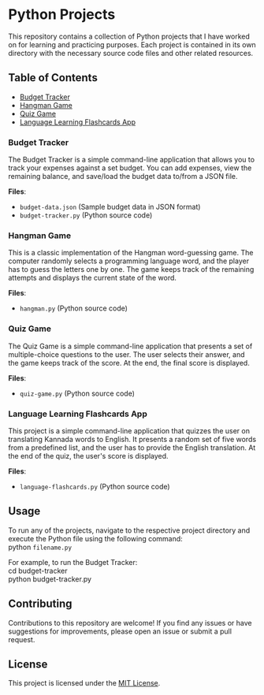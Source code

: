 # Python Projects

This repository contains a collection of Python projects that I have worked on for learning and practicing purposes. Each project is contained in its own directory with the necessary source code files and other related resources.

## Table of Contents

- [Budget Tracker](https://github.com/TheBear1616/python-projects/blob/master/budget-tracker.py)
- [Hangman Game](https://github.com/TheBear1616/python-projects/blob/master/hangman.py)
- [Quiz Game](https://github.com/TheBear1616/python-projects/blob/master/quiz-game.py)
- [Language Learning Flashcards App](https://github.com/TheBear1616/python-projects/blob/master/language-learning-app.py)

### Budget Tracker

The Budget Tracker is a simple command-line application that allows you to track your expenses against a set budget. You can add expenses, view the remaining balance, and save/load the budget data to/from a JSON file.

**Files**:

- `budget-data.json` (Sample budget data in JSON format)
- `budget-tracker.py` (Python source code)

### Hangman Game

This is a classic implementation of the Hangman word-guessing game. The computer randomly selects a programming language word, and the player has to guess the letters one by one. The game keeps track of the remaining attempts and displays the current state of the word.

**Files**:

- `hangman.py` (Python source code)

### Quiz Game

The Quiz Game is a simple command-line application that presents a set of multiple-choice questions to the user. The user selects their answer, and the game keeps track of the score. At the end, the final score is displayed.

**Files**:

- `quiz-game.py` (Python source code)

### Language Learning Flashcards App

This project is a simple command-line application that quizzes the user on translating Kannada words to English. It presents a random set of five words from a predefined list, and the user has to provide the English translation. At the end of the quiz, the user's score is displayed.

**Files**:

- `language-flashcards.py` (Python source code)

## Usage

To run any of the projects, navigate to the respective project directory and execute the Python file using the following command:<br>
python `filename.py`

For example, to run the Budget Tracker:<br>
cd budget-tracker<br>
python budget-tracker.py

## Contributing

Contributions to this repository are welcome! If you find any issues or have suggestions for improvements, please open an issue or submit a pull request.

## License

This project is licensed under the [MIT License](LICENSE).
